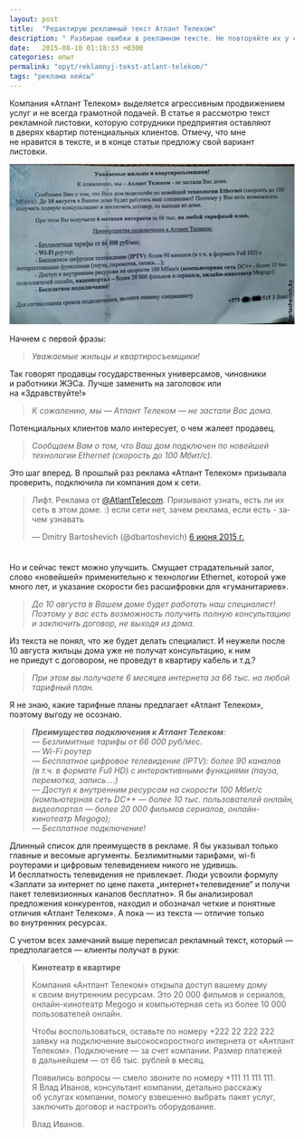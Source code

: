 ```yaml
---
layout: post
title:  "Редактирую рекламный текст Атлант Телеком"
description: " Разбираю ошибки в рекламном тексте. Не повторяйте их у себя!"
date:   2015-08-10 01:18:33 +0300
categories: опыт
permalink: "opyt/reklamnyj-tekst-atlant-telekom/"
tags: "реклама кейсы"
---
```

<p>Компания «Атлант Телеком» выделяется агрессивным продвижением услуг и&nbsp;не&nbsp;всегда грамотной подачей. В&nbsp;статье я&nbsp;рассмотрю текст рекламной листовки, которую сотрудники предприятия оставляют в&nbsp;дверях квартир потенциальных клиентов. Отмечу, что мне не&nbsp;нравится в&nbsp;тексте, и&nbsp;в&nbsp;конце статьи предложу свой вариант листовки.</p>
<!--more-->

![Рекламное объявление Атлант Телеком](/images/atlant.jpg)
 	
<p>Начнем с&nbsp;первой фразы:</p>
<blockquote> 
<p><em>Уважаемые жильцы и&nbsp;квартиросъемщики!</em></p>
 </blockquote>
<p>Так говорят продавцы государственных универсамов, чиновники и&nbsp;работники ЖЭСа. Лучше заменить на&nbsp;заголовок или на&nbsp;«Здравствуйте!»</p>
<blockquote> 
<p><em>К&nbsp;сожалению, мы&nbsp;— Атлант Телеком&nbsp;— не&nbsp;застали Вас дома.</em></p>
 </blockquote>
<p>Потенциальных клиентов мало интересует, о&nbsp;чем жалеет продавец.</p>
<blockquote> 
<p><em>Сообщаем Вам о&nbsp;том, что Ваш дом подключен по&nbsp;новейшей технологии Ethernet (скорость до&nbsp;100&nbsp;Мбит/с).</em></p>
 </blockquote>
<p>Это шаг вперед. В&nbsp;прошлый раз реклама «Атлант Телеком» призывала проверить, подключила&nbsp;ли компания дом к&nbsp;сети.</p>
<blockquote class="twitter-tweet" data-lang="ru"><p lang="ru" dir="ltr">Лифт. Реклама от <a href="https://twitter.com/AtlantTelecom">@AtlantTelecom</a>. Призывают узнать,  есть ли их сеть в этом доме. :) если сети нет, зачем реклама, если есть - зачем узнавать</p>&mdash; Dmitry Bartoshevich (@dbartoshevich) <a href="https://twitter.com/dbartoshevich/status/607182202758176768">6 июня 2015 г.</a></blockquote>
<script async src="//platform.twitter.com/widgets.js" charset="utf-8"></script>
<p><img src="data:image/gif;base64,R0lGODlhAQABAIAAAAAAAP///yH5BAEAAAAALAAAAAABAAEAAAIBRAA7" alt="&lt;script&gt;" width="20" height="20" title="&lt;script&gt;"/><br/>
 Но&nbsp;и&nbsp;сейчас текст можно улучшить. Смущает страдательный залог, слово «новейшей» применительно к&nbsp;технологии Ethernet, которой уже много лет, и&nbsp;указание скорости без расшифровки для «гуманитариев». 
</p>
<blockquote> 
<p><em>До&nbsp;10&nbsp;августа в&nbsp;Вашем доме будет работать наш специалист! Поэтому у&nbsp;вас есть возможность получить полную консультацию и&nbsp;заключить договор, не&nbsp;выходя из&nbsp;дома.</em></p>
 </blockquote>
<p>Из&nbsp;текста не&nbsp;понял, что&nbsp;же будет делать специалист. И&nbsp;неужели после 10&nbsp;августа жильцы дома уже не&nbsp;получат консультацию, к&nbsp;ним не&nbsp;приедут с&nbsp;договором, не&nbsp;проведут в&nbsp;квартиру кабель и&nbsp;т.д.?</p>
<blockquote> 
<p><em>При этом вы&nbsp;получаете 6&nbsp;месяцев интернета за&nbsp;66&nbsp;тыс.&nbsp;на&nbsp;любой тарифный план.</em></p>
 </blockquote>
<p>Я&nbsp;не&nbsp;знаю, какие тарифные планы предлагает «Атлант Телеком», поэтому выгоду не&nbsp;осознаю.</p>
<blockquote> 
<p><em><strong>Преимущества подключения к&nbsp;Атлант Телеком</strong>:</em><br/>
<em>—&nbsp;Безлимитные тарифы от&nbsp;66&nbsp;000&nbsp;руб/мес.</em><br/>
<em>—&nbsp;Wi-Fi роутер</em><br/>
<em>—&nbsp;Бесплатное цифровое телевидение (IPTV): более 90&nbsp;каналов (в&nbsp;т.ч.&nbsp;в&nbsp;формате Full&nbsp;HD) с&nbsp;интерактивными функциями (пауза, перемотка, запись....)</em><br/>
<em>—&nbsp;Доступ к&nbsp;внутренним ресурсам на&nbsp;скорости 100&nbsp;Мбит/с (компьютерная сеть DC++&nbsp;— более 10&nbsp;тыс. пользователей онлайн, видеопортал&nbsp;— более 20&nbsp;000 фильмов сериалов, онлайн-кинотеатр Megogo);</em><br/>
<em>—&nbsp;Бесплатное подключение!</em> 
</p>
 </blockquote>
<p>Длинный список для преимуществ в&nbsp;рекламе. Я&nbsp;бы указывал только главные и&nbsp;весомые аргументы. Безлимитными тарифами, wi-fi роутерами и&nbsp;цифровым телевидением никого не&nbsp;удивишь. И&nbsp;бесплатность телевидения не&nbsp;привлекает. Люди усвоили формулу «Заплати за&nbsp;интернет по&nbsp;цене пакета „интернет+телевидение“ и&nbsp;получи пакет телевизионных каналов бесплатно». Я&nbsp;бы анализировал предложения конкурентов, находил и&nbsp;обозначал четкие и&nbsp;понятные отличия «Атлант Телеком». А&nbsp;пока&nbsp;— из&nbsp;текста&nbsp;— отличие только во&nbsp;внутренних ресурсах.</p>
<p>С&nbsp;учетом всех замечаний выше переписал рекламный текст, который&nbsp;<em>—</em> предполагается&nbsp;<em>—</em> клиенты получат в&nbsp;руки:</p>
<blockquote> 
<p><strong> Кинотеатр в&nbsp;квартире</strong></p>
<p>Компания «Антлант Телеком» открыла доступ вашему дому к&nbsp;своим внутренним ресурсам. Это 20&nbsp;000 фильмов и&nbsp;сериалов, онлайн-кинотеатр Megogo и&nbsp;компьютерная сеть из&nbsp;более 10&nbsp;000 пользователей онлайн. </p>
<p>Чтобы воспользоваться, оставьте по&nbsp;номеру <nobr class="phone">+222 22 222 222</nobr> заявку на&nbsp;подключение высокоскоростного интернета от&nbsp;«Антлант Телеком». Подключение&nbsp;— за&nbsp;счет компании. Размер платежей в&nbsp;дальнейшем&nbsp;— от&nbsp;66&nbsp;тыс. рублей в&nbsp;месяц. </p>
<p>Появились вопросы&nbsp;— смело звоните по&nbsp;номеру <nobr class="phone">+111 11 111 111.</nobr> Я&nbsp;Влад Иванов, консультант компании, детально расскажу об&nbsp;услугах компании, помогу взвешенно выбрать пакет услуг, заключить договор и&nbsp;настроить оборудование. </p>
<p>Влад Иванов. </p>
 </blockquote>
